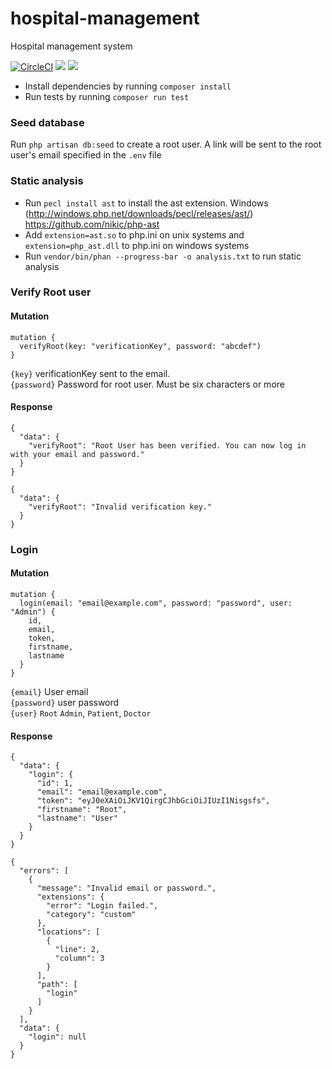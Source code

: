 # hospital-management
Hospital management system

[![CircleCI](https://circleci.com/gh/youngestdj/hospital-management.svg?style=svg)](https://circleci.com/gh/youngestdj/hospital-management) <a href="https://codeclimate.com/github/youngestdj/hospital-management/maintainability"><img src="https://api.codeclimate.com/v1/badges/403ae2a5b53072caa8a7/maintainability" /></a> <a href="https://codeclimate.com/github/youngestdj/hospital-management/test_coverage"><img src="https://api.codeclimate.com/v1/badges/403ae2a5b53072caa8a7/test_coverage" /></a>


* Install dependencies by running `composer install`
* Run tests by running `composer run test`

### Seed database
Run `php artisan db:seed` to create a root user. A link will be sent to the root user's email specified in the `.env` file

### Static analysis
* Run `pecl install ast` to install the ast extension. Windows (http://windows.php.net/downloads/pecl/releases/ast/) https://github.com/nikic/php-ast
* Add `extension=ast.so` to php.ini on unix systems and `extension=php_ast.dll` to php.ini on windows systems
* Run `vendor/bin/phan --progress-bar -o analysis.txt` to run static analysis

### Verify Root user
#### Mutation
```
mutation {
  verifyRoot(key: "verificationKey", password: "abcdef")
}
```
`{key}` verificationKey sent to the email.  
`{password}` Password for root user. Must be six characters or more
#### Response
```
{
  "data": {
    "verifyRoot": "Root User has been verified. You can now log in with your email and password."
  }
}
```
```
{
  "data": {
    "verifyRoot": "Invalid verification key."
  }
}
```

### Login
#### Mutation
```
mutation {
  login(email: "email@example.com", password: "password", user: "Admin") {
    id,
    email,
    token,
    firstname,
    lastname
  }
}
```
`{email}` User email  
`{password}` user password  
`{user}` `Root` `Admin`, `Patient`, `Doctor`

#### Response
```
{
  "data": {
    "login": {
      "id": 1,
      "email": "email@example.com",
      "token": "eyJ0eXAiOiJKV1QirgCJhbGciOiJIUzI1Nisgsfs",
      "firstname": "Root",
      "lastname": "User"
    }
  }
}
```
```
{
  "errors": [
    {
      "message": "Invalid email or password.",
      "extensions": {
        "error": "Login failed.",
        "category": "custom"
      },
      "locations": [
        {
          "line": 2,
          "column": 3
        }
      ],
      "path": [
        "login"
      ]
    }
  ],
  "data": {
    "login": null
  }
}
```